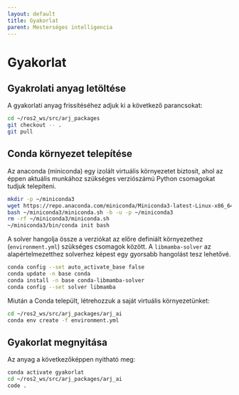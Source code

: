 ```yaml
---
layout: default
title: Gyakorlat
parent: Mesterséges intelligencia
---
```


# Gyakorlat

## Gyakrolati anyag letöltése
A gyakorlati anyag frissítéséhez adjuk ki a következő parancsokat:

```bash
cd ~/ros2_ws/src/arj_packages
git checkout -- .
git pull
```

## Conda környezet telepítése
Az anaconda (miniconda) egy izolált virtuális környezetet biztosít, ahol az éppen aktuális munkához szükséges verziószámú Python csomagokat tudjuk telepíteni.

```bash
mkdir -p ~/miniconda3
wget https://repo.anaconda.com/miniconda/Miniconda3-latest-Linux-x86_64.sh -O ~/miniconda3/miniconda.sh
bash ~/miniconda3/miniconda.sh -b -u -p ~/miniconda3
rm -rf ~/miniconda3/miniconda.sh
~/miniconda3/bin/conda init bash
```

A solver hangolja össze a verziókat az előre definiált környezethez (`environment.yml`) szükséges csomagok között. A `libmamba-solver` az alapértelmezetthez solverhez képest egy gyorsabb hangolást tesz lehetővé.

```bash
conda config --set auto_activate_base false
conda update -n base conda
conda install -n base conda-libmamba-solver
conda config --set solver libmamba
```

Miután a Conda települt, létrehozzuk a saját virtuális környezetünket:
```bash
cd ~/ros2_ws/src/arj_packages/arj_ai
conda env create -f environment.yml
```
## Gyakorlat megnyitása

Az anyag a következőképpen nyitható meg:
```bash
conda activate gyakorlat
cd ~/ros2_ws/src/arj_packages/arj_ai 
code .
```